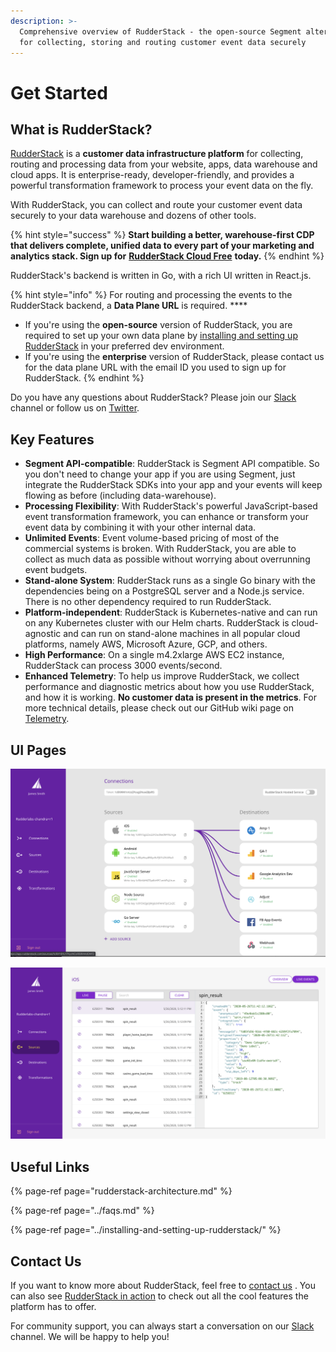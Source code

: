```yaml
---
description: >-
  Comprehensive overview of RudderStack - the open-source Segment alternative
  for collecting, storing and routing customer event data securely
---
```


# Get Started

## What is RudderStack?

[RudderStack](https://rudderstack.com/) is a **customer data infrastructure platform** for collecting, routing and processing data from your website, apps, data warehouse and cloud apps. It is enterprise-ready, developer-friendly, and provides a powerful transformation framework to process your event data on the fly.

With RudderStack, you can collect and route your customer event data securely to your data warehouse and dozens of other tools.

{% hint style="success" %}
**Start building a better, warehouse-first CDP that delivers complete, unified data to every part of your marketing and analytics stack. Sign up for** [**RudderStack Cloud Free**](https://app.rudderlabs.com/signup?type=freetrial) **today.**
{% endhint %}

RudderStack's backend is written in Go, with a rich UI written in React.js. 

{% hint style="info" %}
For routing and processing the events to the RudderStack backend, a **Data Plane URL** is required. ****

* If you're using the **open-source** version of RudderStack, you are required to set up your own data plane by [installing and setting up RudderStack](https://docs.rudderstack.com/installing-and-setting-up-rudderstack) in your preferred dev environment.
* If you're using the **enterprise** version of RudderStack, please contact us for the data plane URL with the email ID you used to sign up for RudderStack.
{% endhint %}

Do you have any questions about RudderStack? Please join our [Slack](https://resources.rudderstack.com/join-rudderstack-slack) channel or follow us on [Twitter](https://twitter.com/rudderstack).

## Key Features

* **Segment API-compatible**: RudderStack is Segment API compatible. So you don't need to change your app if you are using Segment, just integrate the RudderStack SDKs into your app and your events will keep flowing as before \(including data-warehouse\).
* **Processing Flexibility**: With RudderStack's powerful JavaScript-based event transformation framework, you can enhance or transform your event data by combining it with your other internal data.
* **Unlimited Events**: Event volume-based pricing of most of the commercial systems is broken. With RudderStack, you are able to collect as much data as possible without worrying about overrunning event budgets.
* **Stand-alone System**: RudderStack runs as a single Go binary with the dependencies being on a PostgreSQL server and a Node.js service. There is no other dependency required to run RudderStack.
* **Platform-independent**: RudderStack is Kubernetes-native and can run on any Kubernetes cluster with our Helm charts. RudderStack is cloud-agnostic and can run on stand-alone machines in all popular cloud platforms, namely AWS, Microsoft Azure, GCP, and others.
* **High Performance**: On a single m4.2xlarge AWS EC2 instance, RudderStack can process 3000 events/second.
* **Enhanced Telemetry**: To help us improve RudderStack, we collect performance and diagnostic metrics about how you use RudderStack, and how it is working. **No customer data is present in the metrics**. For more technical details, please check out our GitHub wiki page on [Telemetry](https://github.com/rudderlabs/rudder-server/wiki/RudderStack-Telemetry).

## UI Pages

![RudderStack Connections Page](../.gitbook/assets/image%20%2871%29.png)

![RudderStack Events Page](../.gitbook/assets/image%20%283%29.png)

## Useful Links

{% page-ref page="rudderstack-architecture.md" %}

{% page-ref page="../faqs.md" %}

{% page-ref page="../installing-and-setting-up-rudderstack/" %}

## Contact Us

If you want to know more about RudderStack, feel free to [contact us](mailto:%20docs@rudderstack.com) . You can also see [RudderStack in action](https://app.rudderstack.com/signup?type=freetrial) to check out all the cool features the platform has to offer.

For community support, you can always start a conversation on our [Slack](https://resources.rudderstack.com/join-rudderstack-slack) channel. We will be happy to help you!



